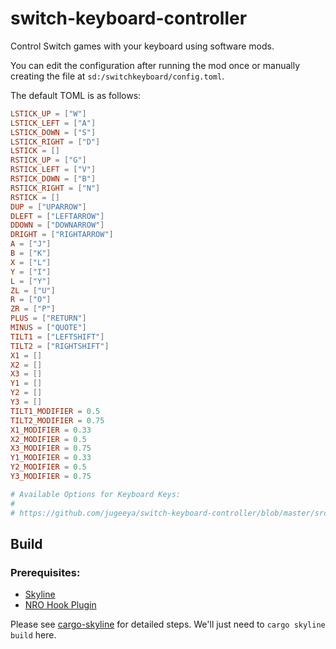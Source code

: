 # switch-keyboard-controller

Control Switch games with your keyboard using software mods.

You can edit the configuration after running the mod once or manually creating the file at `sd:/switchkeyboard/config.toml`.

The default TOML is as follows:
```toml
LSTICK_UP = ["W"]
LSTICK_LEFT = ["A"]
LSTICK_DOWN = ["S"]
LSTICK_RIGHT = ["D"]
LSTICK = []
RSTICK_UP = ["G"]
RSTICK_LEFT = ["V"]
RSTICK_DOWN = ["B"]
RSTICK_RIGHT = ["N"]
RSTICK = []
DUP = ["UPARROW"]
DLEFT = ["LEFTARROW"]
DDOWN = ["DOWNARROW"]
DRIGHT = ["RIGHTARROW"]
A = ["J"]
B = ["K"]
X = ["L"]
Y = ["I"]
L = ["Y"]
ZL = ["U"]
R = ["O"]
ZR = ["P"]
PLUS = ["RETURN"]
MINUS = ["QUOTE"]
TILT1 = ["LEFTSHIFT"]
TILT2 = ["RIGHTSHIFT"]
X1 = []
X2 = []
X3 = []
Y1 = []
Y2 = []
Y3 = []
TILT1_MODIFIER = 0.5
TILT2_MODIFIER = 0.75
X1_MODIFIER = 0.33
X2_MODIFIER = 0.5
X3_MODIFIER = 0.75
Y1_MODIFIER = 0.33
Y2_MODIFIER = 0.5
Y3_MODIFIER = 0.75

# Available Options for Keyboard Keys:
#
# https://github.com/jugeeya/switch-keyboard-controller/blob/master/src/keyboard.rs#L9-L140
```


## Build

### Prerequisites:
- [Skyline](https://github.com/shadowninja108/Skyline)
- [NRO Hook Plugin](https://github.com/ultimate-research/nro-hook-plugin)

Please see [cargo-skyline](https://github.com/jam1garner/cargo-skyline) for detailed steps. We'll just need to `cargo skyline build` here.
